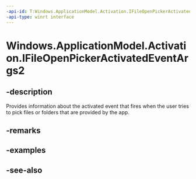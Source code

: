 ```yaml
---
-api-id: T:Windows.ApplicationModel.Activation.IFileOpenPickerActivatedEventArgs2
-api-type: winrt interface
---
```


<!-- Interface syntax.
public interface IFileOpenPickerActivatedEventArgs2 : 
-->

# Windows.ApplicationModel.Activation.IFileOpenPickerActivatedEventArgs2

## -description
Provides information about the activated event that fires when the user tries to pick files or folders that are provided by the app.

## -remarks

## -examples

## -see-also